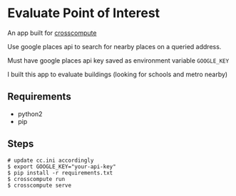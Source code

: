 # Evaluate Point of Interest
An app built for [crosscompute](https://crosscompute.com/docs)

Use google places api to search for nearby places on a queried address.

Must have google places api key saved as environment variable `GOOGLE_KEY`

I built this app to evaluate buildings (looking for schools and metro nearby)

## Requirements
+ python2
+ pip

## Steps
```
# update cc.ini accordingly
$ export GOOGLE_KEY="your-api-key"
$ pip install -r requirements.txt
$ crosscompute run
$ crosscompute serve
```
